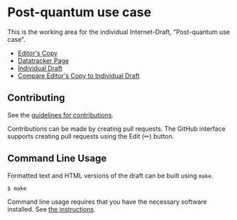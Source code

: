 # Post-quantum use case

This is the working area for the individual Internet-Draft, "Post-quantum use case".

* [Editor's Copy](https://vairanto.github.io/pq-ietf-usecase/#go.draft-vaira-lamps-pq-use-cases.html)
* [Datatracker Page](https://datatracker.ietf.org/doc/draft-vaira-lamps-pq-use-cases)
* [Individual Draft](https://datatracker.ietf.org/doc/html/draft-vaira-lamps-pq-use-cases)
* [Compare Editor's Copy to Individual Draft](https://vairanto.github.io/pq-ietf-usecase/#go.draft-vaira-lamps-pq-use-cases.diff)


## Contributing

See the
[guidelines for contributions](https://github.com/vairanto/pq-ietf-usecase/blob/main/CONTRIBUTING.md).

Contributions can be made by creating pull requests.
The GitHub interface supports creating pull requests using the Edit (✏) button.


## Command Line Usage

Formatted text and HTML versions of the draft can be built using `make`.

```sh
$ make
```

Command line usage requires that you have the necessary software installed.  See
[the instructions](https://github.com/martinthomson/i-d-template/blob/main/doc/SETUP.md).

